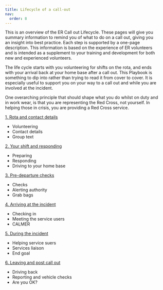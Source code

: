 ```yaml
---
title: Lifecycle of a call-out
nav:
  order: 8
---
```


This is an overview of the ER Call out Lifecycle. These pages will give you summary information to remind you of what to do on a call out, giving you an insight into best practice. Each step is supported by a one-page description. This information is based on the experience of ER volunteers and is intended as a supplement to your training and development for both new and experienced volunteers.

The life cycle starts with you volunteering for shifts on the rota, and ends with your arrival back at your home base after a call out. This Playbook is something to dip into rather than trying to read it from cover to cover. It is especially useful to support you on your way to a call out and while you are involved at the incident.

One overarching principle that should shape what you do whilst on duty and in work wear, is that you are representing the Red Cross, not yourself. In helping those in crisis, you are providing a Red Cross service.

[1. Rota and contact details](./rota)

* Volunteering
* Contact details
* Group text

[2. Your shift and responding](./shift)

* Preparing
* Responding
* Driving to your home base

[3. Pre-departure checks](./pre-departure)

* Checks
* Alerting authority
* Grab bags

[4. Arriving at the incident](./arriving)

* Checking in
* Meeting the service users
* CALMER

[5. During the incident](./during)

* Helping service suers
* Services liaison
* End goal

[6. Leaving and post call out](./leaving)

* Driving back
* Reporting and vehicle checks
* Are you OK?
